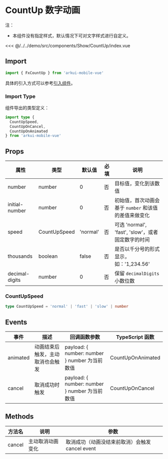 # CountUp 数字动画

注：

- 本组件没有指定样式，默认情况下可对文字样式进行自定义。

<CodeDemo name="CountUp">

<<< @/../../demo/src/components/Show/CountUp/index.vue

</CodeDemo>

## Import

```js
import { FxCountUp } from 'arkui-mobile-vue'
```

具体的引入方式可以参考[引入组件](../guide/import.md)。

### Import Type

组件导出的类型定义：

```ts
import type {
  CountUpSpeed,
  CountUpOnCancel,
  CountUpOnAnimated
} from 'arkui-mobile-vue'
```

## Props

| 属性           | 类型         | 默认值   | 必填 | 说明                                                 |
| -------------- | ------------ | -------- | ---- | ---------------------------------------------------- |
| number         | number       | 0        | 否   | 目标值，变化到该数值                                 |
| initial-number | number       | 0        | 否   | 初始值，首次动画会基于 `number` 和该值的差值来做变化 |
| speed          | CountUpSpeed | 'normal' | 否   | 可选 'normal', 'fast', 'slow'，或者固定数字的时间    |
| thousands      | boolean      | false    | 否   | 是否以千分号的形式显示，如：'1,234.56'               |
| decimal-digits | number       | 0        | 否   | 保留 `decimalDigits` 小数位数                        |

### CountUpSpeed

```ts
type CountUpSpeed = 'normal' | 'fast' | 'slow' | number
```

## Events

| 事件     | 描述                             | 回调函数参数                                  | TypeScript 函数   |
| -------- | -------------------------------- | --------------------------------------------- | ----------------- |
| animated | 动画结束后触发，主动取消也会触发 | payload: { number: number } number 为当前数值 | CountUpOnAnimated |
| cancel   | 取消成功时触发                   | payload: { number: number } number 为当前数值 | CountUpOnCancel   |

## Methods

| 方法名 | 说明             | 参数                                            |
| ------ | ---------------- | ----------------------------------------------- |
| cancel | 主动取消动画变化 | 取消成功（动画没结束前取消）会触发 cancel event |
